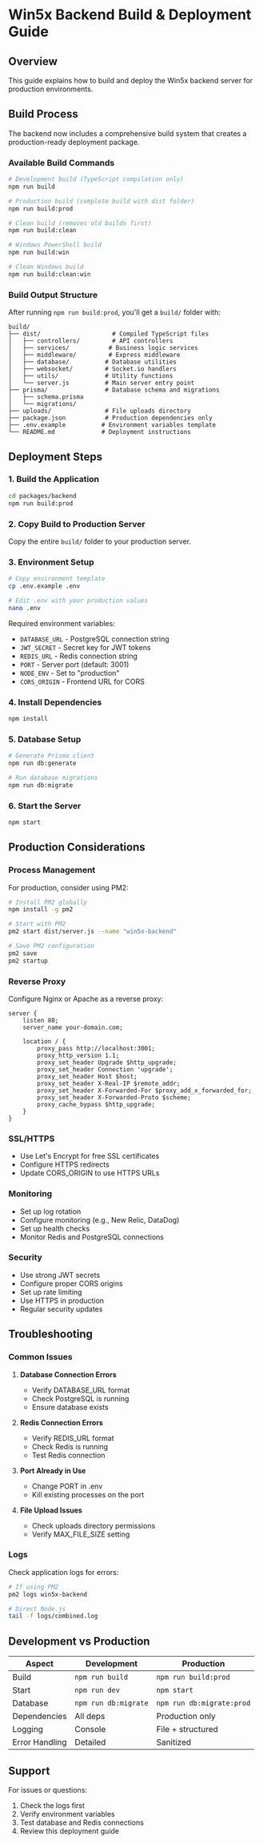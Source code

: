# Win5x Backend Build & Deployment Guide

## Overview

This guide explains how to build and deploy the Win5x backend server for production environments.

## Build Process

The backend now includes a comprehensive build system that creates a production-ready deployment package.

### Available Build Commands

```bash
# Development build (TypeScript compilation only)
npm run build

# Production build (complete build with dist folder)
npm run build:prod

# Clean build (removes old builds first)
npm run build:clean

# Windows PowerShell build
npm run build:win

# Clean Windows build
npm run build:clean:win
```

### Build Output Structure

After running `npm run build:prod`, you'll get a `build/` folder with:

```
build/
├── dist/                    # Compiled TypeScript files
│   ├── controllers/         # API controllers
│   ├── services/           # Business logic services
│   ├── middleware/         # Express middleware
│   ├── database/          # Database utilities
│   ├── websocket/         # Socket.io handlers
│   ├── utils/             # Utility functions
│   └── server.js          # Main server entry point
├── prisma/                # Database schema and migrations
│   ├── schema.prisma
│   └── migrations/
├── uploads/               # File uploads directory
├── package.json           # Production dependencies only
├── .env.example          # Environment variables template
└── README.md             # Deployment instructions
```

## Deployment Steps

### 1. Build the Application

```bash
cd packages/backend
npm run build:prod
```

### 2. Copy Build to Production Server

Copy the entire `build/` folder to your production server.

### 3. Environment Setup

```bash
# Copy environment template
cp .env.example .env

# Edit .env with your production values
nano .env
```

Required environment variables:
- `DATABASE_URL` - PostgreSQL connection string
- `JWT_SECRET` - Secret key for JWT tokens
- `REDIS_URL` - Redis connection string
- `PORT` - Server port (default: 3001)
- `NODE_ENV` - Set to "production"
- `CORS_ORIGIN` - Frontend URL for CORS

### 4. Install Dependencies

```bash
npm install
```

### 5. Database Setup

```bash
# Generate Prisma client
npm run db:generate

# Run database migrations
npm run db:migrate
```

### 6. Start the Server

```bash
npm start
```

## Production Considerations

### Process Management

For production, consider using PM2:

```bash
# Install PM2 globally
npm install -g pm2

# Start with PM2
pm2 start dist/server.js --name "win5x-backend"

# Save PM2 configuration
pm2 save
pm2 startup
```

### Reverse Proxy

Configure Nginx or Apache as a reverse proxy:

```nginx
server {
    listen 80;
    server_name your-domain.com;
    
    location / {
        proxy_pass http://localhost:3001;
        proxy_http_version 1.1;
        proxy_set_header Upgrade $http_upgrade;
        proxy_set_header Connection 'upgrade';
        proxy_set_header Host $host;
        proxy_set_header X-Real-IP $remote_addr;
        proxy_set_header X-Forwarded-For $proxy_add_x_forwarded_for;
        proxy_set_header X-Forwarded-Proto $scheme;
        proxy_cache_bypass $http_upgrade;
    }
}
```

### SSL/HTTPS

- Use Let's Encrypt for free SSL certificates
- Configure HTTPS redirects
- Update CORS_ORIGIN to use HTTPS URLs

### Monitoring

- Set up log rotation
- Configure monitoring (e.g., New Relic, DataDog)
- Set up health checks
- Monitor Redis and PostgreSQL connections

### Security

- Use strong JWT secrets
- Configure proper CORS origins
- Set up rate limiting
- Use HTTPS in production
- Regular security updates

## Troubleshooting

### Common Issues

1. **Database Connection Errors**
   - Verify DATABASE_URL format
   - Check PostgreSQL is running
   - Ensure database exists

2. **Redis Connection Errors**
   - Verify REDIS_URL format
   - Check Redis is running
   - Test Redis connection

3. **Port Already in Use**
   - Change PORT in .env
   - Kill existing processes on the port

4. **File Upload Issues**
   - Check uploads directory permissions
   - Verify MAX_FILE_SIZE setting

### Logs

Check application logs for errors:
```bash
# If using PM2
pm2 logs win5x-backend

# Direct Node.js
tail -f logs/combined.log
```

## Development vs Production

| Aspect | Development | Production |
|--------|-------------|-----------|
| Build | `npm run build` | `npm run build:prod` |
| Start | `npm run dev` | `npm start` |
| Database | `npm run db:migrate` | `npm run db:migrate:prod` |
| Dependencies | All deps | Production only |
| Logging | Console | File + structured |
| Error Handling | Detailed | Sanitized |

## Support

For issues or questions:
1. Check the logs first
2. Verify environment variables
3. Test database and Redis connections
4. Review this deployment guide

